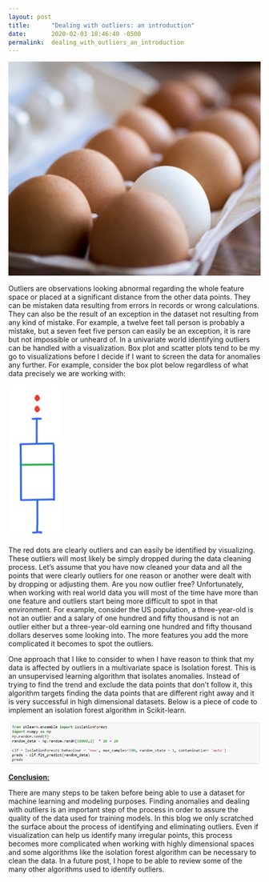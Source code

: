 ```yaml
---
layout: post
title:      "Dealing with outliers: an introduction"
date:       2020-02-03 18:46:40 -0500
permalink:  dealing_with_outliers_an_introduction
---
```



![](img/101.png)

Outliers are observations looking abnormal regarding the whole feature space or placed at a significant distance from the other data points. They can be mistaken data resulting from errors in records or wrong calculations. They can also be the result of an exception in the dataset not resulting from any kind of mistake. For example, a twelve feet tall person is probably a mistake, but a seven feet five person can easily be an exception, it is rare but not impossible or unheard of. In a univariate world identifying outliers can be handled with a visualization. Box plot and scatter plots tend to be my go to visualizations before I decide if I want to screen the data for anomalies any further. For example, consider the box plot below regardless of what data precisely we are working with:

![](img/102.png)

The red dots are clearly outliers and can easily be identified by visualizing. These outliers will most likely be simply dropped during the data cleaning process. Let’s assume that you have now cleaned your data and all the points that were clearly outliers for one reason or another were dealt with by dropping or adjusting them. Are you now outlier free? Unfortunately, when working with real world data you will most of the time have more than one feature and outliers start being more difficult to spot in that environment. For example, consider the US population, a three-year-old is not an outlier and a salary of one hundred and fifty thousand is not an outlier either but a three-year-old earning one hundred and fifty thousand dollars deserves some looking into. The more features you add the more complicated it becomes to spot the outliers. 

One approach that I like to consider to when I have reason to think that my data is affected by outliers in a multivariate space is Isolation forest. This is an unsupervised learning algorithm that isolates anomalies. Instead of trying to find the trend and exclude the data points that don’t follow it, this algorithm targets finding the data points that are different right away and it is very successful in high dimensional datasets. Below is a piece of code to implement an isolation forest algorithm in Scikit-learn.  

![](img/103.png)

<b><u>Conclusion:</u></b>

There are many steps to be taken before being able to use a dataset for machine learning and modeling purposes. Finding anomalies and dealing with outliers is an important step of the process in order to assure the quality of the data used for training models. In this blog we only scratched the surface about the process of identifying and eliminating outliers. Even if visualization can help us identify many irregular points, this process becomes more complicated when working with highly dimensional spaces and some algorithms like the isolation forest algorithm can be necessary to clean the data. In a future post, I hope to be able to review some of the many other algorithms used to identify outliers. 
